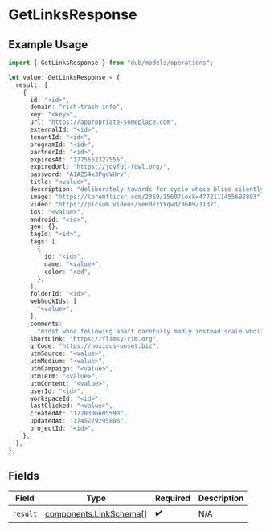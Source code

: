 # GetLinksResponse

## Example Usage

```typescript
import { GetLinksResponse } from "dub/models/operations";

let value: GetLinksResponse = {
  result: [
    {
      id: "<id>",
      domain: "rich-trash.info",
      key: "<key>",
      url: "https://appropriate-someplace.com",
      externalId: "<id>",
      tenantId: "<id>",
      programId: "<id>",
      partnerId: "<id>",
      expiresAt: "1775652327555",
      expiredUrl: "https://joyful-fowl.org/",
      password: "A1AZS4x3PgdVHrv",
      title: "<value>",
      description: "deliberately towards for cycle whose bliss silently except",
      image: "https://loremflickr.com/2359/1560?lock=4772111455692893",
      video: "https://picsum.videos/seed/zYYqwd/3609/1137",
      ios: "<value>",
      android: "<id>",
      geo: {},
      tagId: "<id>",
      tags: [
        {
          id: "<id>",
          name: "<value>",
          color: "red",
        },
      ],
      folderId: "<id>",
      webhookIds: [
        "<value>",
      ],
      comments:
        "midst whoa following abaft carefully madly instead scale wholly out wasteful badly",
      shortLink: "https://flimsy-rim.org",
      qrCode: "https://noxious-onset.biz",
      utmSource: "<value>",
      utmMedium: "<value>",
      utmCampaign: "<value>",
      utmTerm: "<value>",
      utmContent: "<value>",
      userId: "<id>",
      workspaceId: "<id>",
      lastClicked: "<value>",
      createdAt: "1720306605590",
      updatedAt: "1745279295806",
      projectId: "<id>",
    },
  ],
};
```

## Fields

| Field                                                            | Type                                                             | Required                                                         | Description                                                      |
| ---------------------------------------------------------------- | ---------------------------------------------------------------- | ---------------------------------------------------------------- | ---------------------------------------------------------------- |
| `result`                                                         | [components.LinkSchema](../../models/components/linkschema.md)[] | :heavy_check_mark:                                               | N/A                                                              |